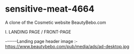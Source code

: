 # sensitive-meat-4664
A clone of the Cosmetic website BeautyBebo.com


I. LANDING PAGE / FRONT-PAGE

------Landing page header image :- https://www.beautybebo.com/pub/media/ads/ad-desktop.jpg